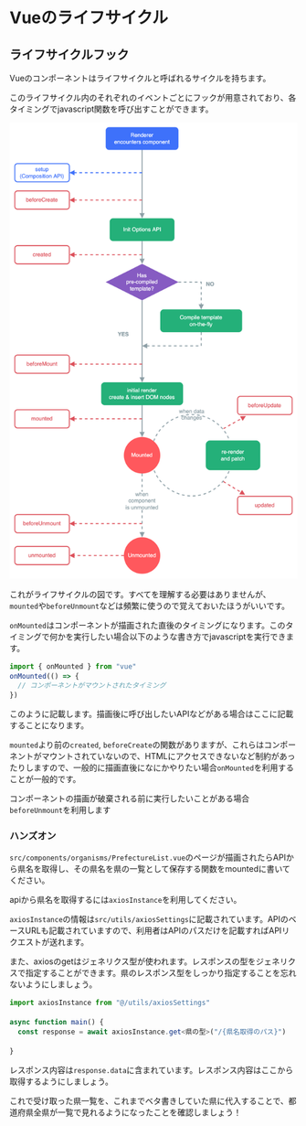 # Vueのライフサイクル

## ライフサイクルフック

Vueのコンポーネントはライフサイクルと呼ばれるサイクルを持ちます。

このライフサイクル内のそれぞれのイベントごとにフックが用意されており、各タイミングでjavascript関数を呼び出すことができます。

![ライフサイクルの詳細図](./lifecycle.16e4c08e.png)

これがライフサイクルの図です。すべてを理解する必要はありませんが、`mounted`や`beforeUnmount`などは頻繁に使うので覚えておいたほうがいいです。

`onMounted`はコンポーネントが描画された直後のタイミングになります。このタイミングで何かを実行したい場合以下のような書き方でjavascriptを実行できます。

```javascript
import { onMounted } from "vue"
onMounted(() => {
  // コンポーネントがマウントされたタイミング
})
```

このように記載します。描画後に呼び出したいAPIなどがある場合はここに記載することになります。

`mounted`より前の`created`, `beforeCreate`の関数がありますが、これらはコンポーネントがマウントされていないので、HTMLにアクセスできないなど制約があったりしますので、一般的に描画直後になにかやりたい場合`onMounted`を利用することが一般的です。

コンポーネントの描画が破棄される前に実行したいことがある場合 `beforeUnmount`を利用します

### ハンズオン

`src/components/organisms/PrefectureList.vue`のページが描画されたらAPIから県名を取得し、その県名を県の一覧として保存する関数をmountedに書いてください。

apiから県名を取得するには`axiosInstance`を利用してください。

`axiosInstance`の情報は`src/utils/axiosSettings`に記載されています。APIのベースURLも記載されていますので、利用者はAPIのパスだけを記載すればAPIリクエストが送れます。

また、axiosのgetはジェネリクス型が使われます。レスポンスの型をジェネリクスで指定することができます。県のレスポンス型をしっかり指定することを忘れないようにしましょう。

```ts
import axiosInstance from "@/utils/axiosSettings"

async function main() {
  const response = await axiosInstance.get<県の型>("/{県名取得のパス}")
  
}

```

レスポンス内容は`response.data`に含まれています。レスポンス内容はここから取得するようにしましょう。

これで受け取った県一覧を、これまでベタ書きしていた県に代入することで、都道府県全県が一覧で見れるようになったことを確認しましょう！
